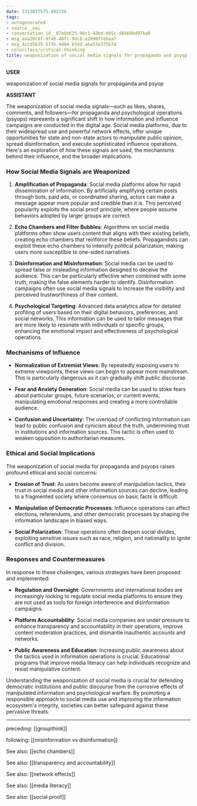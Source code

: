 ```yaml
---
date: 1713877575.402338
tags:
- autogenerated
- source__oai
- conversation_id__87abb625-90c1-43bd-bb5c-d8469bd97ba6
- msg_aaa20c8f-9f49-48fc-9dc8-a2690ffebea7
- msg_4ccd5835-5735-4d04-b54d-a6a51e375b74
- colorclass/critical-thinking
title: weaponization of social media signals for propaganda and psyop
---
```


**USER**

weaponization of social media signals for propaganda and psyop


**ASSISTANT**

The weaponization of social media signals—such as likes, shares, comments, and followers—for propaganda and psychological operations (psyops) represents a significant shift in how information and influence campaigns are conducted in the digital age. Social media platforms, due to their widespread use and powerful network effects, offer unique opportunities for state and non-state actors to manipulate public opinion, spread disinformation, and execute sophisticated influence operations. Here's an exploration of how these signals are used, the mechanisms behind their influence, and the broader implications.

### How Social Media Signals are Weaponized

1. **Amplification of Propaganda**: Social media platforms allow for rapid dissemination of information. By artificially amplifying certain posts through bots, paid ads, or coordinated sharing, actors can make a message appear more popular and credible than it is. This perceived popularity exploits the social proof principle, where people assume behaviors adopted by larger groups are correct.

2. **Echo Chambers and Filter Bubbles**: Algorithms on social media platforms often show users content that aligns with their existing beliefs, creating echo chambers that reinforce these beliefs. Propagandists can exploit these echo chambers to intensify political polarization, making users more susceptible to one-sided narratives.

3. **Disinformation and Misinformation**: Social media can be used to spread false or misleading information designed to deceive the audience. This can be particularly effective when combined with some truth, making the false elements harder to identify. Disinformation campaigns often use social media signals to increase the visibility and perceived trustworthiness of their content.

4. **Psychological Targeting**: Advanced data analytics allow for detailed profiling of users based on their digital behaviors, preferences, and social networks. This information can be used to tailor messages that are more likely to resonate with individuals or specific groups, enhancing the emotional impact and effectiveness of psychological operations.

### Mechanisms of Influence

- **Normalization of Extremist Views**: By repeatedly exposing users to extreme viewpoints, these views can begin to appear more mainstream. This is particularly dangerous as it can gradually shift public discourse.

- **Fear and Anxiety Generation**: Social media can be used to stoke fears about particular groups, future scenarios, or current events, manipulating emotional responses and creating a more controllable audience.

- **Confusion and Uncertainty**: The overload of conflicting information can lead to public confusion and cynicism about the truth, undermining trust in institutions and information sources. This tactic is often used to weaken opposition to authoritarian measures.

### Ethical and Social Implications

The weaponization of social media for propaganda and psyops raises profound ethical and social concerns:

- **Erosion of Trust**: As users become aware of manipulation tactics, their trust in social media and other information sources can decline, leading to a fragmented society where consensus on basic facts is difficult.

- **Manipulation of Democratic Processes**: Influence operations can affect elections, referendums, and other democratic processes by shaping the information landscape in biased ways.

- **Social Polarization**: These operations often deepen social divides, exploiting sensitive issues such as race, religion, and nationality to ignite conflict and division.

### Responses and Countermeasures

In response to these challenges, various strategies have been proposed and implemented:

- **Regulation and Oversight**: Governments and international bodies are increasingly looking to regulate social media platforms to ensure they are not used as tools for foreign interference and disinformation campaigns.

- **Platform Accountability**: Social media companies are under pressure to enhance transparency and accountability in their operations, improve content moderation practices, and dismantle inauthentic accounts and networks.

- **Public Awareness and Education**: Increasing public awareness about the tactics used in information operations is crucial. Educational programs that improve media literacy can help individuals recognize and resist manipulative content.

Understanding the weaponization of social media is crucial for defending democratic institutions and public discourse from the corrosive effects of manipulated information and psychological warfare. By promoting a responsible approach to social media use and improving the information ecosystem's integrity, societies can better safeguard against these pervasive threats.


---

preceding: [[groupthink]]  


following: [[misinformation vs disinformation]]

See also: [[echo chambers]]


See also: [[transparency and accountability]]


See also: [[network effects]]


See also: [[media literacy]]


See also: [[social proof]]